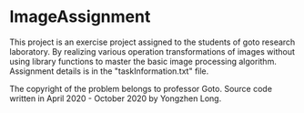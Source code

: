 # ImageAssignment

This project is an exercise project assigned to the students of goto research laboratory. 
By realizing various operation transformations of images without using library functions to master the basic image processing algorithm.
Assignment details is in the "taskInformation.txt" file.

The copyright of the problem belongs to professor Goto.
Source code written in April 2020 - October 2020 by Yongzhen Long.

